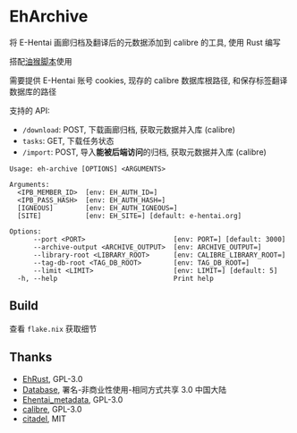 # EhArchive

将 E-Hentai 画廊归档及翻译后的元数据添加到 calibre 的工具, 使用 Rust 编写

搭配[油猴脚本](./tampermonkey.user.js)使用

需要提供 E-Hentai 账号 cookies, 现存的 calibre 数据库根路径, 和保存标签翻译数据库的路径

支持的 API:
- `/download`: POST, 下载画廊归档, 获取元数据并入库 (calibre)
- `tasks`: GET, 下载任务状态
- `/import`: POST, 导入**能被后端访问**的归档, 获取元数据并入库 (calibre)

```
Usage: eh-archive [OPTIONS] <ARGUMENTS>

Arguments:
  <IPB_MEMBER_ID>  [env: EH_AUTH_ID=]
  <IPB_PASS_HASH>  [env: EH_AUTH_HASH=]
  [IGNEOUS]        [env: EH_AUTH_IGNEOUS=]
  [SITE]           [env: EH_SITE=] [default: e-hentai.org]

Options:
      --port <PORT>                      [env: PORT=] [default: 3000]
      --archive-output <ARCHIVE_OUTPUT>  [env: ARCHIVE_OUTPUT=]
      --library-root <LIBRARY_ROOT>      [env: CALIBRE_LIBRARY_ROOT=]
      --tag-db-root <TAG_DB_ROOT>        [env: TAG_DB_ROOT=]
      --limit <LIMIT>                    [env: LIMIT=] [default: 5]
  -h, --help                             Print help
```

## Build

查看 `flake.nix` 获取细节

## Thanks

- [EhRust](https://github.com/pboymt/EhRust), GPL-3.0
- [Database](https://github.com/EhTagTranslation/Database), 署名-非商业性使用-相同方式共享 3.0 中国大陆
- [Ehentai_metadata](https://github.com/nonpricklycactus/Ehentai_metadata), GPL-3.0
- [calibre](https://github.com/kovidgoyal/calibre), GPL-3.0
- [citadel](https://github.com/every-day-things/citadel), MIT